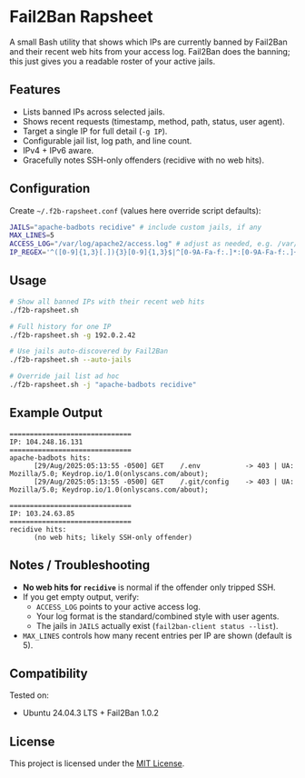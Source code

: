 # Fail2Ban Rapsheet

A small Bash utility that shows which IPs are currently banned by Fail2Ban and their recent web hits from your access log.
Fail2Ban does the banning; this just gives you a readable roster of your active jails.


## Features

* Lists banned IPs across selected jails.
* Shows recent requests (timestamp, method, path, status, user agent).
* Target a single IP for full detail (`-g IP`).
* Configurable jail list, log path, and line count.
* IPv4 + IPv6 aware.
* Gracefully notes SSH-only offenders (recidive with no web hits).


## Configuration

Create `~/.f2b-rapsheet.conf` (values here override script defaults):

```bash
JAILS="apache-badbots recidive" # include custom jails, if any
MAX_LINES=5
ACCESS_LOG="/var/log/apache2/access.log" # adjust as needed, e.g. /var/log/nginx/access.log
IP_REGEX='^([0-9]{1,3}[.]){3}[0-9]{1,3}$|^[0-9A-Fa-f:.]*:[0-9A-Fa-f:.]+$'  # IPv4/IPv6
```


## Usage

```bash
# Show all banned IPs with their recent web hits
./f2b-rapsheet.sh

# Full history for one IP
./f2b-rapsheet.sh -g 192.0.2.42

# Use jails auto-discovered by Fail2Ban
./f2b-rapsheet.sh --auto-jails

# Override jail list ad hoc
./f2b-rapsheet.sh -j "apache-badbots recidive"
```


## Example Output

```
==============================
IP: 104.248.16.131
==============================
apache-badbots hits:
      [29/Aug/2025:05:13:55 -0500] GET    /.env           -> 403 | UA: Mozilla/5.0; Keydrop.io/1.0(onlyscans.com/about);
      [29/Aug/2025:05:13:55 -0500] GET    /.git/config    -> 403 | UA: Mozilla/5.0; Keydrop.io/1.0(onlyscans.com/about);

==============================
IP: 103.24.63.85
==============================
recidive hits:
      (no web hits; likely SSH-only offender)
```


## Notes / Troubleshooting

* **No web hits for `recidive`** is normal if the offender only tripped SSH.
* If you get empty output, verify:
  - `ACCESS_LOG` points to your active access log.
  - Your log format is the standard/combined style with user agents.
  - The jails in `JAILS` actually exist (`fail2ban-client status --list`).
* `MAX_LINES` controls how many recent entries per IP are shown (default is 5).


## Compatibility

Tested on:

* Ubuntu 24.04.3 LTS + Fail2Ban 1.0.2


## License

This project is licensed under the [MIT License](LICENSE).
